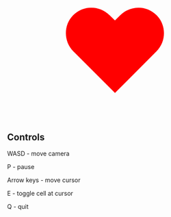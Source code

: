 # <div align="center"><span style="color:red; font-size:200pt">❤</span></div>

## Controls
WASD - move camera

P - pause

Arrow keys - move cursor

E - toggle cell at cursor

Q - quit 
